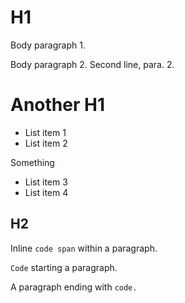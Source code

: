 # H1

Body paragraph 1.

Body paragraph 2.
Second line, para. 2.

# Another H1

- List item 1
- List item 2

Something

* List item 3
* List item 4

## H2

Inline `code span` within a paragraph.

`Code` starting a paragraph.

A paragraph ending with `code.`
